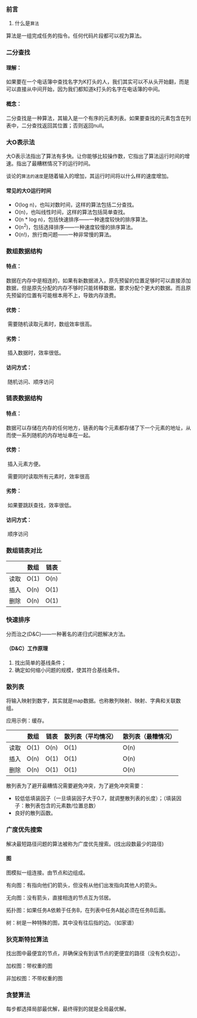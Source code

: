 ### 前言

1. 什么是`算法`

算法是一组完成任务的指令。任何代码片段都可以视为算法。

### 二分查找

#### 理解：

如果要在一个电话簿中查找名字为K打头的人，我们其实可以不从头开始翻，而是可以直接从中间开始，因为我们都知道k打头的名字在电话簿的中间。

#### 概念：

二分查找是一种算法，其输入是一个有序的元素列表。如果要查找的元素包含在列表中，二分查找返回其位置；否则返回null。

### 大O表示法

大O表示法指出了算法有多快。让你能够比较操作数，它指出了算法运行时间的增速。指出了最糟糕情况下的运行时间。

谈论的`算法的速度`是随着输入的增加，其运行时间将以什么样的速度增加。

#### 常见的大O运行时间

- O(log n)，也叫对数时间，这样的算法包括二分查找。
- O(n)，也叫线性时间，这样的算法包括简单查找。
- O(n * log n)，包括快速排序——一种速度较快的排序算法。
- O(n<sup>2</sup>)，包括选择排序——一种速度较慢的排序算法。
- O(n!)，旅行商问题——一种非常慢的算法。

### 数组数据结构

#### 特点：

​		数据在内存中是相连的，如果有新数据进入，原先预留的位置足够时可以直接添加数据，但是原先分配的内存不够时只能转移数据，要求分配个更大的数据。而且原先预留的位置有可能根本用不上，导致内存浪费。

#### 优势：

​		需要随机读取元素时，数组效率很高。

#### 劣势：

​		插入数据时，效率很低。

#### 访问方式：

​		随机访问、顺序访问

### 链表数据结构

#### 特点：

​		数据可以存储在内存的任何地方，链表的每个元素都存储了下一个元素的地址，从而使一系列随机的内存地址串在一起。

#### 优势：

​		插入元素方便。

​		需要同时读取所有元素时，效率很高

#### 劣势：

​		如果要跳跃查找，效率很低。

#### 访问方式：

​		顺序访问

### 数组链表对比

|      | 数组 | 链表 |
| ---- | ---- | ---- |
| 读取 | O(1) | O(n) |
| 插入 | O(n) | O(1) |
| 删除 | O(n) | O(1) |

### 快速排序

分而治之(D&C)——一种著名的递归式问题解决方法。

#### （D&C）工作原理

1. 找出简单的基线条件；
2. 确定如何缩小问题的规模，使其符合基线条件。

### 散列表

将输入映射到数字，其实就是map数据。也称散列映射、映射、字典和关联数组。

应用示例：缓存。

|      | 数组 | 链表 | 散列表（平均情况） | 散列表（最糟情况） |
| ---- | ---- | ---- | ------------------ | ------------------ |
| 读取 | O(1) | O(n) | O(1)               | O(n)               |
| 插入 | O(n) | O(1) | O(1)               | O(n)               |
| 删除 | O(n) | O(1) | O(1)               | O(n)               |

散列表为了避开最糟情况需要避免冲突，为了避免冲突需要：

- 较低低填装因子（一旦填装因子大于0.7，就调整散列表的长度）；（填装因子：散列表包含的元素数/位置总数）
- 良好的散列函数。

### 广度优先搜索

解决最短路径问题的算法被称为广度优先搜索。(找出段数最少的路径)

#### 图

图模拟一组连接。由节点和边组成。

有向图：有指向他们的箭头，但没有从他们出发指向其他人的箭头。

无向图：没有箭头，直接相连的节点互为邻居。

拓扑图：如果任务A依赖于任务B，在列表中任务A就必须在任务B后面。

树：树是一种特殊的图，其中没有往后指的边。（如家谱）

### 狄克斯特拉算法

找出图中最便宜的节点，并确保没有到该节点的更便宜的路径（没有负权边）。

加权图：带权重的图

非加权图：不带权重的图

### 贪婪算法

每步都选择局部最优解，最终得到的就是全局最优解。